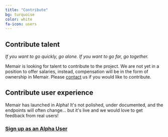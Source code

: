 ```yaml
---
title: "Contribute"
bg: turquoise
color: white
fa-icon: users
---
```


## Contribute talent

*If you want to go quickly, go alone. If you want to go far, go together.*

Memair is looking for talent to contribute to the project. We are not yet in a position to offer salaries, instead, compensation will be in the form of ownership in Memair. Please [contact](/#contact) us if you would like to contribute.

## Contribute user experience
Memair has launched in Alpha! It's not polished, under documented, and the endpoints will often change... but it's live and we would love to get feedback from real users!

### [Sign up as an Alpha User](https://memair.herokuapp.com/users/sign_up)
